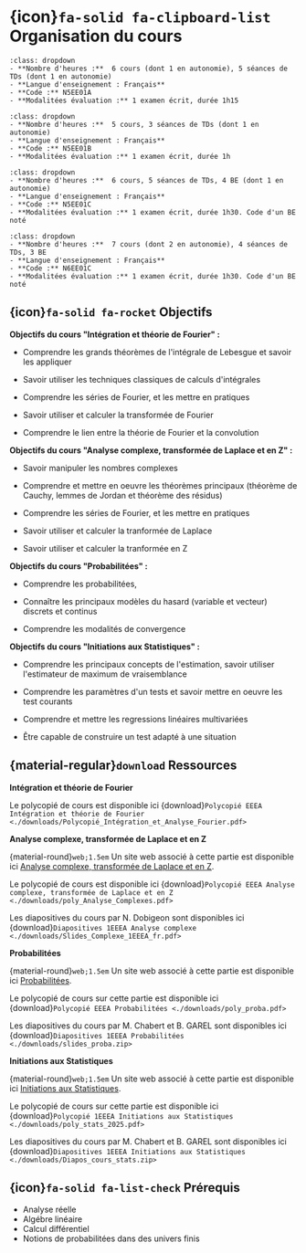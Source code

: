 # {icon}`fa-solid fa-clipboard-list` Organisation du cours

```{admonition} Intégration et théorie de Fourier
:class: dropdown
- **Nombre d'heures :**  6 cours (dont 1 en autonomie), 5 séances de TDs (dont 1 en autonomie)
- **Langue d'enseignement : Français**
- **Code :** N5EE01A
- **Modalitées évaluation :** 1 examen écrit, durée 1h15
```

```{admonition} Analyse complexe, transformée de Laplace et en Z
:class: dropdown
- **Nombre d'heures :**  5 cours, 3 séances de TDs (dont 1 en autonomie)
- **Langue d'enseignement : Français**
- **Code :** N5EE01B
- **Modalitées évaluation :** 1 examen écrit, durée 1h
```

```{admonition} Probabilitées
:class: dropdown
- **Nombre d'heures :**  6 cours, 5 séances de TDs, 4 BE (dont 1 en autonomie)
- **Langue d'enseignement : Français**
- **Code :** N5EE01C
- **Modalitées évaluation :** 1 examen écrit, durée 1h30. Code d'un BE noté
```

```{admonition} Initiations aux Statistiques
:class: dropdown
- **Nombre d'heures :**  7 cours (dont 2 en autonomie), 4 séances de TDs, 3 BE
- **Langue d'enseignement : Français**
- **Code :** N6EE01C
- **Modalitées évaluation :** 1 examen écrit, durée 1h30. Code d'un BE noté
```

## {icon}`fa-solid fa-rocket` Objectifs

**Objectifs du cours "Intégration et théorie de Fourier" :**

- Comprendre les grands théorèmes de l'intégrale de Lebesgue et savoir les appliquer

- Savoir utiliser les techniques classiques de calculs d'intégrales

- Comprendre les séries de Fourier, et les mettre en pratiques

- Savoir utiliser et calculer la transformée de Fourier

- Comprendre le lien entre la théorie de Fourier et la convolution

**Objectifs du cours "Analyse complexe, transformée de Laplace et en Z" :**

- Savoir manipuler les nombres complexes

- Comprendre et mettre en oeuvre les théorèmes principaux (théorème de Cauchy, lemmes de Jordan et théorème des résidus)

- Comprendre les séries de Fourier, et les mettre en pratiques

- Savoir utiliser et calculer la tranformée de Laplace

- Savoir utiliser et calculer la tranformée en Z

**Objectifs du cours "Probabilitées" :**

- Comprendre les probabilitées,

- Connaître les principaux modèles du hasard (variable et vecteur) discrets et continus

- Comprendre les modalités de convergence 

**Objectifs du cours "Initiations aux Statistiques" :**

- Comprendre les principaux concepts de l'estimation, savoir utiliser l'estimateur de maximum de vraisemblance

- Comprendre les paramètres d'un tests et savoir mettre en oeuvre les test courants

- Comprendre et mettre les regressions linéaires multivariées

- Être capable de construire un test adapté à une situation 


 


## {material-regular}`download` Ressources

**Intégration et théorie de Fourier**


<i class="fas fa-file-pdf" style="color: red;"></i> Le polycopié de cours est disponible ici  {download}`Polycopié EEEA Intégration et théorie de Fourier <./downloads/Polycopié_Intégration_et_Analyse_Fourier.pdf>`


**Analyse complexe, transformée de Laplace et en Z**

{material-round}`web;1.5em` Un site web associé à cette partie est disponible ici [Analyse complexe, transformée de Laplace et en Z](https://p-fraux.github.io/Analyse_complexe/intro.html).

<i class="fas fa-file-pdf" style="color: red;"></i> Le polycopié de cours est disponible ici  {download}`Polycopié EEEA Analyse complexe, transformée de Laplace et en Z <./downloads/poly_Analyse_Complexes.pdf>`

<i class="fas fa-file-pdf" style="color: red;"></i> Les diapositives du cours par N. Dobigeon sont disponibles ici   {download}`Diapositives 1EEEA Analyse complexe <./downloads/Slides_Complexe_1EEEA_fr.pdf>`




**Probabilitées**

{material-round}`web;1.5em` Un site web associé à cette partie est disponible ici [Probabilitées](https://p-fraux.github.io/Probabilitee/intro.html).

<i class="fas fa-file-pdf" style="color: red;"></i> Le polycopié de cours sur cette partie est disponible ici {download}`Polycopié EEEA Probabilitées <./downloads/poly_proba.pdf>`

<i class="fas fa-file-pdf" style="color: red;"></i> Les diapositives du cours par M. Chabert et B. GAREL sont disponibles ici {download}`Diapositives 1EEEA Probabilitées <./downloads/slides_proba.zip>`





**Initiations aux Statistiques**

{material-round}`web;1.5em` Un site web associé à cette partie est disponible ici [Initiations aux Statistiques](https://p-fraux.github.io/statistiques/intro.html).

<i class="fas fa-file-pdf" style="color: red;"></i> Le polycopié de cours sur cette partie est disponible ici {download}`Polycopié 1EEEA Initiations aux Statistiques <./downloads/poly_stats_2025.pdf>`

<i class="fas fa-file-pdf" style="color: red;"></i> Les diapositives du cours par M. Chabert et B. GAREL  sont disponibles ici {download}`Diapositives 1EEEA Initiations aux Statistiques  <./downloads/Diapos_cours_stats.zip>`


## {icon}`fa-solid fa-list-check` Prérequis

- Analyse réelle
- Algébre linéaire
- Calcul différentiel
- Notions de probabilitées dans des univers finis


